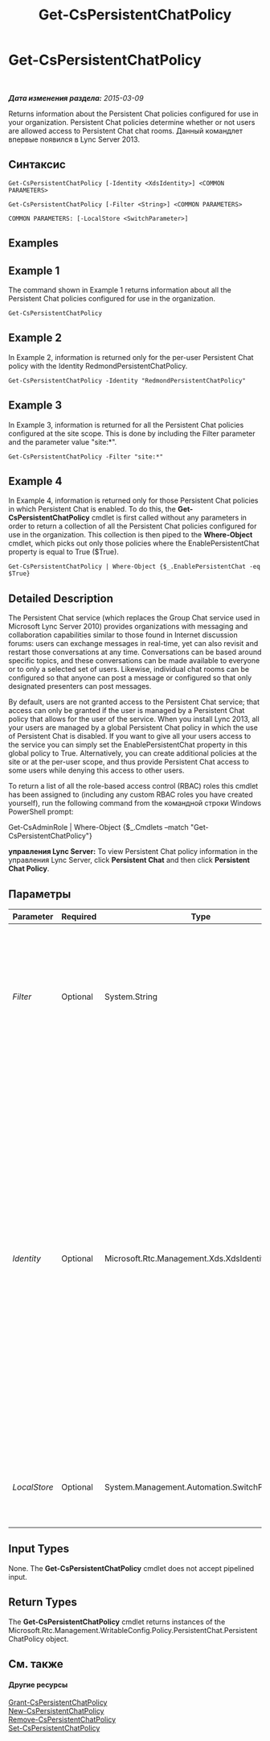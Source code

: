 ﻿---
title: Get-CsPersistentChatPolicy
TOCTitle: Get-CsPersistentChatPolicy
ms:assetid: 0f33d177-dec6-44a3-a9ef-dd39029a4ddd
ms:mtpsurl: https://technet.microsoft.com/ru-ru/library/JJ204673(v=OCS.15)
ms:contentKeyID: 49308948
ms.date: 05/19/2016
mtps_version: v=OCS.15
ms.translationtype: HT
---

# Get-CsPersistentChatPolicy

 

_**Дата изменения раздела:** 2015-03-09_

Returns information about the Persistent Chat policies configured for use in your organization. Persistent Chat policies determine whether or not users are allowed access to Persistent Chat chat rooms. Данный командлет впервые появился в Lync Server 2013.

## Синтаксис

    Get-CsPersistentChatPolicy [-Identity <XdsIdentity>] <COMMON PARAMETERS>

    Get-CsPersistentChatPolicy [-Filter <String>] <COMMON PARAMETERS>

    COMMON PARAMETERS: [-LocalStore <SwitchParameter>]

## Examples

## Example 1

The command shown in Example 1 returns information about all the Persistent Chat policies configured for use in the organization.

    Get-CsPersistentChatPolicy

## Example 2

In Example 2, information is returned only for the per-user Persistent Chat policy with the Identity RedmondPersistentChatPolicy.

    Get-CsPersistentChatPolicy -Identity "RedmondPersistentChatPolicy"

## Example 3

In Example 3, information is returned for all the Persistent Chat policies configured at the site scope. This is done by including the Filter parameter and the parameter value "site:\*".

    Get-CsPersistentChatPolicy -Filter "site:*"

## Example 4

In Example 4, information is returned only for those Persistent Chat policies in which Persistent Chat is enabled. To do this, the **Get-CsPersistentChatPolicy** cmdlet is first called without any parameters in order to return a collection of all the Persistent Chat policies configured for use in the organization. This collection is then piped to the **Where-Object** cmdlet, which picks out only those policies where the EnablePersistentChat property is equal to True ($True).

    Get-CsPersistentChatPolicy | Where-Object {$_.EnablePersistentChat -eq $True}

## Detailed Description

The Persistent Chat service (which replaces the Group Chat service used in Microsoft Lync Server 2010) provides organizations with messaging and collaboration capabilities similar to those found in Internet discussion forums: users can exchange messages in real-time, yet can also revisit and restart those conversations at any time. Conversations can be based around specific topics, and these conversations can be made available to everyone or to only a selected set of users. Likewise, individual chat rooms can be configured so that anyone can post a message or configured so that only designated presenters can post messages.

By default, users are not granted access to the Persistent Chat service; that access can only be granted if the user is managed by a Persistent Chat policy that allows for the user of the service. When you install Lync 2013, all your users are managed by a global Persistent Chat policy in which the use of Persistent Chat is disabled. If you want to give all your users access to the service you can simply set the EnablePersistentChat property in this global policy to True. Alternatively, you can create additional policies at the site or at the per-user scope, and thus provide Persistent Chat access to some users while denying this access to other users.

To return a list of all the role-based access control (RBAC) roles this cmdlet has been assigned to (including any custom RBAC roles you have created yourself), run the following command from the командной строки Windows PowerShell prompt:

Get-CsAdminRole | Where-Object {$\_.Cmdlets –match "Get-CsPersistentChatPolicy"}

**управления Lync Server:** To view Persistent Chat policy information in the управления Lync Server, click **Persistent Chat** and then click **Persistent Chat Policy**.

## Параметры


<table>
<colgroup>
<col style="width: 25%" />
<col style="width: 25%" />
<col style="width: 25%" />
<col style="width: 25%" />
</colgroup>
<thead>
<tr class="header">
<th>Parameter</th>
<th>Required</th>
<th>Type</th>
<th>Description</th>
</tr>
</thead>
<tbody>
<tr class="odd">
<td><p><em>Filter</em></p></td>
<td><p>Optional</p></td>
<td><p>System.String</p></td>
<td><p>Enables you to do a wildcard search for Persistent Chat policies. For example, to find all the policies configured at the site scope, use this syntax:</p>
<p>-Filter &quot;site:*&quot;</p>
<p>You cannot use both the Filter parameter and the Identity parameter in the same command.</p></td>
</tr>
<tr class="even">
<td><p><em>Identity</em></p></td>
<td><p>Optional</p></td>
<td><p>Microsoft.Rtc.Management.Xds.XdsIdentity</p></td>
<td><p>Unique identity assigned to the policy when it was created. Persistent Chat policies can be assigned at the global, site, or per-user scope. To refer to the global instance, use this syntax:</p>
<p>-Identity global</p>
<p>To refer to a policy at the site scope, use this syntax:</p>
<p>-Identity site:Redmond</p>
<p>To refer to a policy at the per-user scope, use syntax similar to this:</p>
<p>-Identity RedmondPersistentChatPolicy</p>
<p>Wildcard characters such as the asterisk (*) cannot be used with the Identity parameter. To do a wildcard search for policies, use the Filter parameter instead.</p>
<p>If neither the Identity nor the Filter parameter is specified the <strong>Get-CsPersistentChatPolicy</strong> cmdlet returns information about all the Persistent Chat policies configured for use in your organization.</p></td>
</tr>
<tr class="odd">
<td><p><em>LocalStore</em></p></td>
<td><p>Optional</p></td>
<td><p>System.Management.Automation.SwitchParameter</p></td>
<td><p>Retrieves the Persistent Chat policy data from the local replica of the Central Management store rather than from the Central Management store itself.</p></td>
</tr>
</tbody>
</table>


## Input Types

None. The **Get-CsPersistentChatPolicy** cmdlet does not accept pipelined input.

## Return Types

The **Get-CsPersistentChatPolicy** cmdlet returns instances of the Microsoft.Rtc.Management.WritableConfig.Policy.PersistentChat.PersistentChatPolicy object.

## См. также

#### Другие ресурсы

[Grant-CsPersistentChatPolicy](grant-cspersistentchatpolicy.md)  
[New-CsPersistentChatPolicy](new-cspersistentchatpolicy.md)  
[Remove-CsPersistentChatPolicy](remove-cspersistentchatpolicy.md)  
[Set-CsPersistentChatPolicy](set-cspersistentchatpolicy.md)

